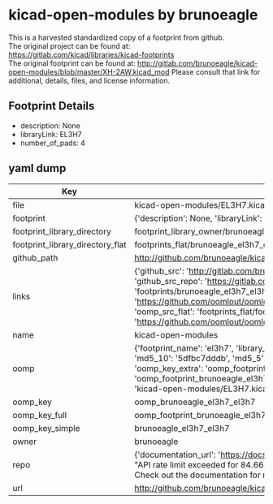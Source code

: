 # kicad-open-modules by brunoeagle  
This is a harvested standardized copy of a footprint from github.  
The original project can be found at:  
https://gitlab.com/kicad/libraries/kicad-footprints  
The original footprint can be found at:
http://gitlab.com/brunoeagle/kicad-open-modules/blob/master/XH-2AW.kicad_mod
Please consult that link for additional, details, files, and license information.  
## Footprint Details
* description: None  
* libraryLink: EL3H7  
* number_of_pads: 4  
## yaml dump  
| Key | Value |  
| --- | --- |  
| file | kicad-open-modules/EL3H7.kicad_mod |  
| footprint | {'description': None, 'libraryLink': 'EL3H7', 'number_of_pads': 4} |  
| footprint_library_directory | footprint_library_owner/brunoeagle_kicad-open-modules |  
| footprint_library_directory_flat | footprints_flat/brunoeagle_el3h7_el3h7/working |  
| github_path | http://github.com/brunoeagle/kicad-open-modules/blob/master/EL3H7.kicad_mod |  
| links | {'github_src': 'http://gitlab.com/brunoeagle/kicad-open-modules/blob/master/XH-2AW.kicad_mod', 'github_src_repo': 'https://gitlab.com/kicad/libraries/kicad-footprints', 'oomp_bot': 'footprints/brunoeagle_el3h7_el3h7/working', 'oomp_bot_github': 'https://github.com/oomlout/oomlout_oomp_footprint_bot/tree/main/footprints/brunoeagle_el3h7_el3h7/working', 'oomp_src_flat': 'footprints_flat/footprints_flat/brunoeagle_el3h7_el3h7/working', 'oomp_src_flat_github': 'https://github.com/oomlout/oomlout_oomp_footprint_src/tree/main/footprints_flat/brunoeagle_el3h7_el3h7/working'} |  
| name | kicad-open-modules |  
| oomp | {'footprint_name': 'el3h7', 'library_name': 'el3h7_kicad_mod', 'md5': '5dfbc7dddb93cf27a4efb0b6a5b081cd', 'md5_10': '5dfbc7dddb', 'md5_5': '5dfbc', 'md5_6': '5dfbc7', 'oomp_key': 'oomp_brunoeagle_el3h7_el3h7', 'oomp_key_extra': 'oomp_footprint_brunoeagle_el3h7_el3h7', 'oomp_key_full': 'oomp_footprint_brunoeagle_el3h7_el3h7_5dfbc7', 'oomp_key_simple': 'brunoeagle_el3h7_el3h7', 'original_filename': 'kicad-open-modules/EL3H7.kicad_mod', 'owner_name': 'brunoeagle'} |  
| oomp_key | oomp_brunoeagle_el3h7_el3h7 |  
| oomp_key_full | oomp_footprint_brunoeagle_el3h7_el3h7 |  
| oomp_key_simple | brunoeagle_el3h7_el3h7 |  
| owner | brunoeagle |  
| repo | {'documentation_url': 'https://docs.github.com/rest/overview/resources-in-the-rest-api#rate-limiting', 'message': "API rate limit exceeded for 84.66.173.59. (But here's the good news: Authenticated requests get a higher rate limit. Check out the documentation for more details.)"} |  
| url | http://github.com/brunoeagle/kicad-open-modules |  

